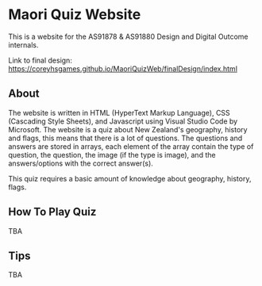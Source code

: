# Maori Quiz Website

This is a website for the AS91878 & AS91880 Design and Digital Outcome internals. 

Link to final design: https://coreyhsgames.github.io/MaoriQuizWeb/finalDesign/index.html

## About
The website is written in HTML (HyperText Markup Language), CSS (Cascading Style Sheets), and Javascript using Visual Studio Code by Microsoft. The website is a quiz about New Zealand's geography, history and flags, this means that there is a lot of questions. The questions and answers are stored in arrays, each element of the array contain the type of question, the question, the image (if the type is image), and the answers/options with the correct answer(s).

This quiz requires a basic amount of knowledge about geography, history, flags.

## How To Play Quiz
TBA

## Tips
TBA
